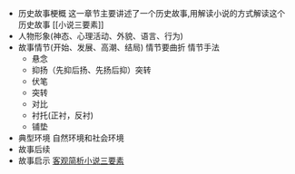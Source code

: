 - 历史故事梗概
  这一章节主要讲述了一个历史故事,用解读小说的方式解读这个历史故事
  [[小说三要素]]
- 人物形象(神态、心理活动、外貌、语言、行为)
- 故事情节(开始、发展、高潮、结局)
  情节要曲折
  情节手法
	- 悬念
	- 抑扬（先抑后扬、先扬后抑）突转
	- 伏笔
	- 突转
	- 对比
	- 衬托(正衬，反衬)
	- 铺垫
- 典型环境
  自然环境和社会环境
- 故事后续
- 故事启示
  [客观简析小说三要素](https://www.jianshu.com/p/7808260c9b89)